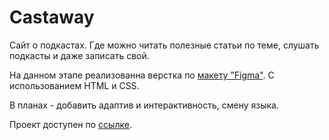 # Castaway
Сайт о подкастах. Где можно читать полезные статьи по теме, слушать подкасты и даже записать свой.

На данном этапе реализованна верстка по [макету "Figma"](https://www.figma.com/file/i24VftwiSqlXptwvikZqlD/Castaway-%2B?node-id=0%3A1&t=O1PJdMkLJfTPy7QR-0). С использованием HTML и CSS.

В планах - добавить адаптив и интерактивность, смену языка.

Проект доступен по [ссылке](https://ana-anajel.github.io/Castaway).